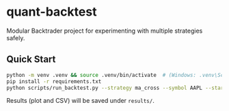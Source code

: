 
# quant-backtest

Modular Backtrader project for experimenting with multiple strategies safely.

## Quick Start

```bash
python -m venv .venv && source .venv/bin/activate  # (Windows: .venv\Scripts\activate)
pip install -r requirements.txt
python scripts/run_backtest.py --strategy ma_cross --symbol AAPL --start 2021-01-01 --end 2023-01-01
```

Results (plot and CSV) will be saved under `results/`.
